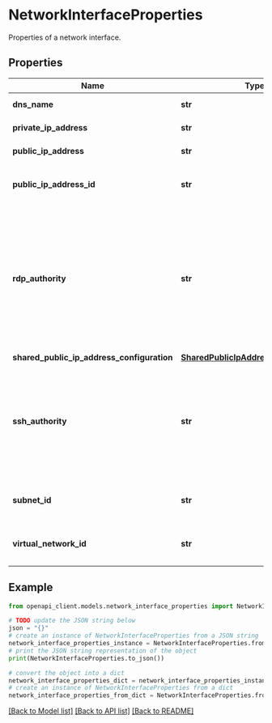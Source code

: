 # NetworkInterfaceProperties

Properties of a network interface.

## Properties

Name | Type | Description | Notes
------------ | ------------- | ------------- | -------------
**dns_name** | **str** | The DNS name. | [optional] 
**private_ip_address** | **str** | The private IP address. | [optional] 
**public_ip_address** | **str** | The public IP address. | [optional] 
**public_ip_address_id** | **str** | The resource ID of the public IP address. | [optional] 
**rdp_authority** | **str** | The RdpAuthority property is a server DNS host name or IP address followed by the service port number for RDP (Remote Desktop Protocol). | [optional] 
**shared_public_ip_address_configuration** | [**SharedPublicIpAddressConfiguration**](SharedPublicIpAddressConfiguration.md) |  | [optional] 
**ssh_authority** | **str** | The SshAuthority property is a server DNS host name or IP address followed by the service port number for SSH. | [optional] 
**subnet_id** | **str** | The resource ID of the sub net. | [optional] 
**virtual_network_id** | **str** | The resource ID of the virtual network. | [optional] 

## Example

```python
from openapi_client.models.network_interface_properties import NetworkInterfaceProperties

# TODO update the JSON string below
json = "{}"
# create an instance of NetworkInterfaceProperties from a JSON string
network_interface_properties_instance = NetworkInterfaceProperties.from_json(json)
# print the JSON string representation of the object
print(NetworkInterfaceProperties.to_json())

# convert the object into a dict
network_interface_properties_dict = network_interface_properties_instance.to_dict()
# create an instance of NetworkInterfaceProperties from a dict
network_interface_properties_from_dict = NetworkInterfaceProperties.from_dict(network_interface_properties_dict)
```
[[Back to Model list]](../README.md#documentation-for-models) [[Back to API list]](../README.md#documentation-for-api-endpoints) [[Back to README]](../README.md)


